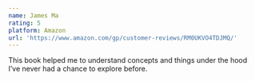 ```yaml
---
name: James Ma
rating: 5
platform: Amazon
url: 'https://www.amazon.com/gp/customer-reviews/RM0UKVO4TDJMQ/'
---
```


This book helped me to understand concepts and things under the hood I’ve never had a chance to explore before.
